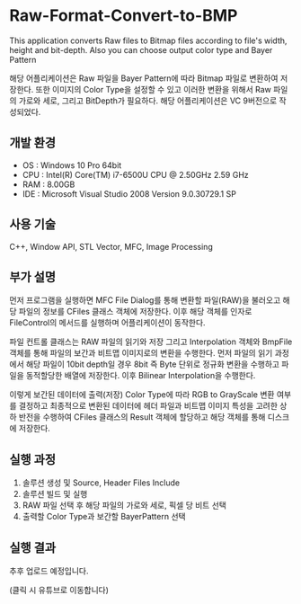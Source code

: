 # Raw-Format-Convert-to-BMP

This application converts Raw files to Bitmap files according to file's width, height and bit-depth. Also you can choose output color type and Bayer Pattern

해당 어플리케이션은 Raw 파일을 Bayer Pattern에 따라 Bitmap 파일로 변환하여 저장한다. 또한 이미지의 Color Type을 설정할 수 있고 이러한 변환을 위해서 Raw 파일의 가로와 세로, 그리고 BitDepth가 필요하다. 해당 어플리케이션은 VC 9버전으로 작성되었다.

## 개발 환경

* OS : Windows 10 Pro 64bit
* CPU : Intel(R) Core(TM) i7-6500U CPU @ 2.50GHz 2.59 GHz
* RAM : 8.00GB
* IDE : Microsoft Visual Studio 2008 Version 9.0.30729.1 SP

## 사용 기술

C++, Window API, STL Vector, MFC, Image Processing

## 부가 설명

먼저 프로그램을 실행하면 MFC File Dialog를 통해 변환할 파일(RAW)을 불러오고
해당 파일의 정보를 CFiles 클래스 객체에 저장한다. 이후 해당 객체를 인자로 FileControl의 메서드를 실행하며 어플리케이션이 동작한다.

파일 컨트롤 클래스는 RAW 파일의 읽기와 저장 그리고 Interpolation 객체와 BmpFile 객체를 통해 파일의 보간과 비트맵 이미지로의 변환을 수행한다. 먼저 파일의 읽기 과정에서 해당 파일이 10bit depth일 경우 8bit 즉 Byte 단위로 정규화 변환을 수행하고 파일을 동적할당한 배열에 저장한다. 이후 Bilinear Interpolation을 수행한다.

이렇게 보간된 데이터에 출력(저장) Color Type에 따라 RGB to GrayScale 변환 여부를 결정하고 최종적으로 변환된 데이터에 헤더 파일과 비트맵 이미지 특성을 고려한 상하 반전을 수행하여 CFiles 클래스의 Result 객체에 할당하고 해당 객체를 통해 디스크에 저장한다.

## 실행 과정

1. 솔루션 생성 및 Source, Header Files Include
2. 솔루션 빌드 및 실행
3. RAW 파일 선택 후 해당 파일의 가로와 세로, 픽셀 당 비트 선택
4. 출력할 Color Type과 보간할 BayerPattern 선택

## 실행 결과

추후 업로드 예정입니다.

(클릭 시 유튜브로 이동합니다)